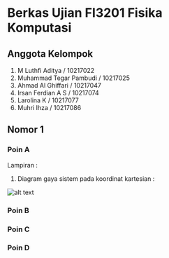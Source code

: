 # Berkas Ujian FI3201 Fisika Komputasi
## Anggota Kelompok
1. M Luthfi Aditya / 10217022
2. Muhammad Tegar Pambudi / 10217025
3. Ahmad Al Ghiffari / 10217047
4. Irsan Ferdian A S / 10217074
5. Larolina K / 10217077
6. Muhri Ihza / 10217086

## Nomor 1
### Poin A

Lampiran :

1. Diagram gaya sistem pada koordinat kartesian : 

![alt text](https://github.com/tegarpmbd/ujian-fiskom-2020/issues/1#issue-610575124)
### Poin B

### Poin C

### Poin D
